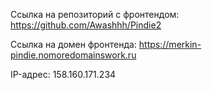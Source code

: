Ссылка на репозиторий с фронтендом: https://github.com/Awashhh/Pindie2

Ссылка на домен фронтенда: https://merkin-pindie.nomoredomainswork.ru

IP-адрес: 158.160.171.234